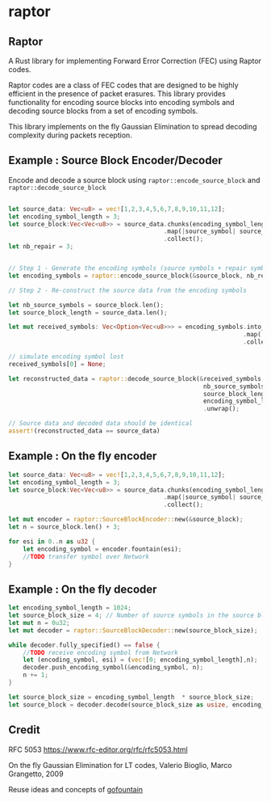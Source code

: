 # raptor

## Raptor

A Rust library for implementing Forward Error Correction (FEC) using Raptor codes.

Raptor codes are a class of FEC codes that are designed to be highly efficient in the presence of packet erasures.
This library provides functionality for encoding source blocks into encoding symbols and decoding source blocks from a set of encoding symbols.

This library implements on the fly Gaussian Elimination to spread  decoding complexity during packets reception.

## Example : Source Block Encoder/Decoder

Encode and decode a source block using `raptor::encode_source_block` and `raptor::decode_source_block`


```rust

let source_data: Vec<u8> = vec![1,2,3,4,5,6,7,8,9,10,11,12];
let encoding_symbol_length = 3;
let source_block:Vec<Vec<u8>> = source_data.chunks(encoding_symbol_length)
                                           .map(|source_symbol| source_symbol.to_vec())
                                           .collect();
let nb_repair = 3;


// Step 1 - Generate the encoding symbols (source symbols + repair symbols)
let encoding_symbols = raptor::encode_source_block(&source_block, nb_repair);

// Step 2 - Re-construct the source data from the encoding symbols

let nb_source_symbols = source_block.len();
let source_block_length = source_data.len();

let mut received_symbols: Vec<Option<Vec<u8>>> = encoding_symbols.into_iter()
                                                                 .map(|symbols| Some(symbols))
                                                                 .collect();

// simulate encoding symbol lost
received_symbols[0] = None;

let reconstructed_data = raptor::decode_source_block(&received_symbols,
                                                      nb_source_symbols,
                                                      source_block_length,
                                                      encoding_symbol_length)
                                                      .unwrap();

// Source data and decoded data should be identical
assert!(reconstructed_data == source_data)
```

## Example : On the fly encoder

```rust
let source_data: Vec<u8> = vec![1,2,3,4,5,6,7,8,9,10,11,12];
let encoding_symbol_length = 3;
let source_block:Vec<Vec<u8>> = source_data.chunks(encoding_symbol_length)
                                           .map(|source_symbol| source_symbol.to_vec())
                                           .collect();

let mut encoder = raptor::SourceBlockEncoder::new(&source_block);
let n = source_block.len() + 3;

for esi in 0..n as u32 {
    let encoding_symbol = encoder.fountain(esi);
    //TODO transfer symbol over Network
}

```
## Example : On the fly decoder

```rust
let encoding_symbol_length = 1024;
let source_block_size = 4; // Number of source symbols in the source block
let mut n = 0u32;
let mut decoder = raptor::SourceBlockDecoder::new(source_block_size);

while decoder.fully_specified() == false {
    //TODO receive encoding symbol from Network
    let (encoding_symbol, esi) = (vec![0; encoding_symbol_length],n);
    decoder.push_encoding_symbol(&encoding_symbol, n);
    n += 1;
}

let source_block_size = encoding_symbol_length  * source_block_size;
let source_block = decoder.decode(source_block_size as usize, encoding_symbol_length);

```

## Credit

RFC 5053 <https://www.rfc-editor.org/rfc/rfc5053.html>

On the fly Gaussian Elimination for LT codes, Valerio Bioglio, Marco Grangetto, 2009

Reuse ideas and concepts of [gofountain](https://github.com/google/gofountain)

